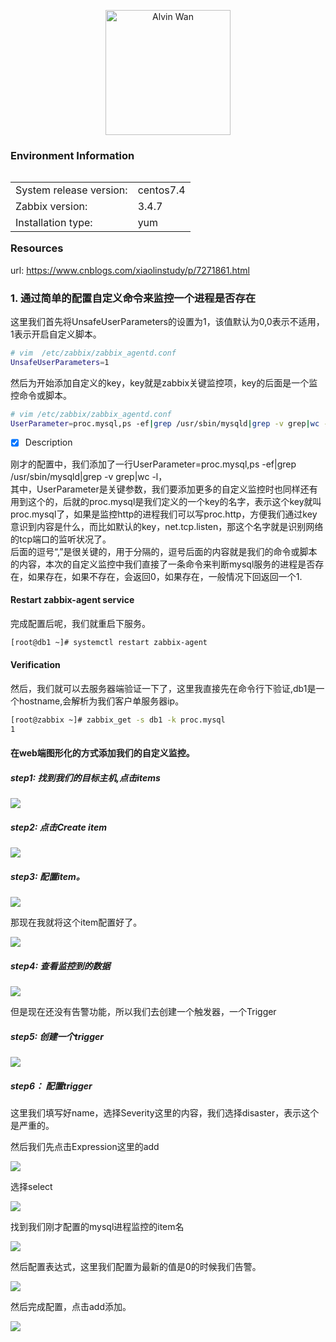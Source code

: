 <p align='center'> <a href='https://github.com/alvinwancn' target="_blank"> <img src='https://github.com/AlvinWanCN/life-record/raw/master/images/etlucency.png' alt='Alvin Wan' width=200></a></p>



### Environment Information



<table align="left">
<tr><td>System release version: </td><td>centos7.4</td></tr>
<tr><td>Zabbix version: </td><td>3.4.7</td></tr>
<tr><td>Installation type: </td><td >yum</td></tr>
</table>

### Resources
url: https://www.cnblogs.com/xiaolinstudy/p/7271861.html

### 1. 通过简单的配置自定义命令来监控一个进程是否存在


这里我们首先将UnsafeUserParameters的设置为1，该值默认为0,0表示不适用，1表示开启自定义脚本。
```bash
# vim  /etc/zabbix/zabbix_agentd.conf
UnsafeUserParameters=1
```

然后为开始添加自定义的key，key就是zabbix关键监控项，key的后面是一个监控命令或脚本。
```bash
# vim /etc/zabbix/zabbix_agentd.conf
UserParameter=proc.mysql,ps -ef|grep /usr/sbin/mysqld|grep -v grep|wc -l
```

- [x] Description

刚才的配置中，我们添加了一行UserParameter=proc.mysql,ps -ef|grep /usr/sbin/mysqld|grep -v grep|wc -l，</br>
其中，UserParameter是关键参数，我们要添加更多的自定义监控时也同样还有用到这个的，后就的proc.mysql是我们定义的一个key的名字，表示这个key就叫proc.mysql了，如果是监控http的进程我们可以写proc.http，方便我们通过key意识到内容是什么，而比如默认的key，net.tcp.listen，那这个名字就是识别网络的tcp端口的监听状况了。</br>
后面的逗号“,”是很关键的，用于分隔的，逗号后面的内容就是我们的命令或脚本的内容，本次的自定义监控中我们直接了一条命令来判断mysql服务的进程是否存在，如果存在，如果不存在，会返回0，如果存在，一般情况下回返回一个1.

#### Restart zabbix-agent service
完成配置后呢，我们就重启下服务。
```bash
[root@db1 ~]# systemctl restart zabbix-agent
```
#### Verification
然后，我们就可以去服务器端验证一下了，这里我直接先在命令行下验证,db1是一个hostname,会解析为我们客户单服务器ip。
```bash
[root@zabbix ~]# zabbix_get -s db1 -k proc.mysql
1
```
#### 在web端图形化的方式添加我们的自定义监控。

##### step1: 找到我们的目标主机,点击items
<img src=../images/22.jpg>

##### step2: 点击Create item
<img src=../images/23.jpg>

##### step3: 配置item。
<img src=../images/24.jpg>

那现在我就将这个item配置好了。

<img src=../images/25.jpg>

##### step4: 查看监控到的数据
<img src=../images/26.jpg>

但是现在还没有告警功能，所以我们去创建一个触发器，一个Trigger

##### step5: 创建一个trigger

<img src=../images/27.jpg>

##### step6： 配置trigger
这里我们填写好name，选择Severity这里的内容，我们选择disaster，表示这个是严重的。

然后我们先点击Expression这里的add

<img src=../images/28.jpg>

选择select

<img src=../images/29.jpg>

找到我们刚才配置的mysql进程监控的item名

<img src=../images/30.jpg>

然后配置表达式，这里我们配置为最新的值是0的时候我们告警。

<img src=../images/31.jpg>

然后完成配置，点击add添加。


<img src=../images/32.jpg>
